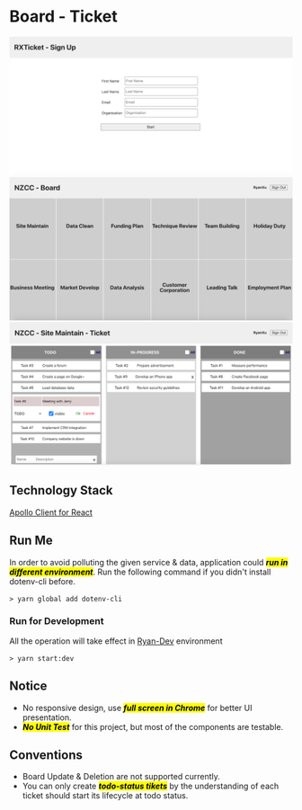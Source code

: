 # Board - Ticket

![Sign Up Page](imgs/signup-page.png)
![Board Page](imgs/board-page.png)
![Ticket Page](imgs/ticket-page.png)


## Technology Stack

[Apollo Client for React](https://www.apollographql.com/docs/react/)

## Run Me
In order to avoid polluting the given service & data, application could <mark>***run in different environment***</mark>. Run the following command if you didn't install dotenv-cli before.

```
> yarn global add dotenv-cli
```
### Run for Development
All the operation will take effect in [Ryan-Dev](https://14g8921io8.execute-api.us-east-1.amazonaws.com/ryan-dev-ticket) environment

```
> yarn start:dev
```

## Notice
* No responsive design, use <mark>***full screen in Chrome***</mark> for better UI presentation.
* <mark>***No Unit Test***</mark> for this project, but most of the components are testable.


## Conventions
* Board Update & Deletion are not supported currently.
* You can only create <mark>***todo-status tikets***</mark> by the understanding of each ticket should start its lifecycle at todo status.

